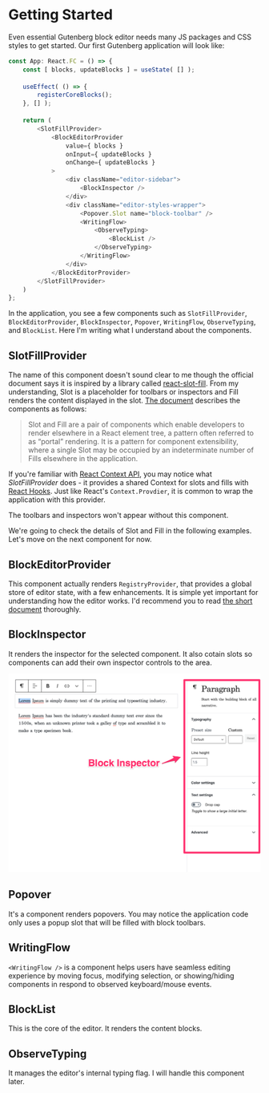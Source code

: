 # Getting Started

Even essential Gutenberg block editor needs many JS packages and CSS styles to get started.
Our first Gutenberg application will look like:

```js
const App: React.FC = () => {
    const [ blocks, updateBlocks ] = useState( [] );

    useEffect( () => {
        registerCoreBlocks();
    }, [] );

    return (
        <SlotFillProvider>
            <BlockEditorProvider
                value={ blocks }
                onInput={ updateBlocks }
                onChange={ updateBlocks }
            >
                <div className="editor-sidebar">
                    <BlockInspector />
                </div>
                <div className="editor-styles-wrapper">
                    <Popover.Slot name="block-toolbar" />
                    <WritingFlow>
                        <ObserveTyping>
                            <BlockList />
                        </ObserveTyping>
                    </WritingFlow>
                </div>
            </BlockEditorProvider>
        </SlotFillProvider>
    )
};
```

In the application, you see a few components such as `SlotFillProvider`, `BlockEditorProvider`, `BlockInspector`, `Popover`, `WritingFlow`, `ObserveTyping`, and `BlockList`. Here I'm writing what I understand about the components.

## SlotFillProvider

The name of this component doesn't sound clear to me though the official document says it is inspired by a library called [react-slot-fill](https://github.com/camwest/react-slot-fill). From my understanding, Slot is a placeholder for toolbars or inspectors and Fill renders the content displayed in the slot. [The document](https://developer.wordpress.org/block-editor/components/slot-fill/) describes the components as follows:

> Slot and Fill are a pair of components which enable developers to render elsewhere in a React element tree, a pattern often referred to as “portal” rendering. It is a pattern for component extensibility, where a single Slot may be occupied by an indeterminate number of Fills elsewhere in the application.

If you're familiar with [React Context API](https://reactjs.org/docs/context.html), you may notice what _SlotFillProvider_ does - it provides a shared Context for slots and fills with [React Hooks](https://reactjs.org/docs/hooks-intro.html). Just like React's `Context.Provdier`, it is common to wrap the application with this provider.

The toolbars and inspectors won't appear without this component.

We're going to check the details of Slot and Fill in the following examples. Let's move on the next component for now.

## BlockEditorProvider

This component actually renders `RegistryProvider`, that provides a global store of editor state, with a few enhancements. It is simple yet important for understanding how the editor works. I'd recommend you to read [the short document](https://github.com/WordPress/gutenberg/tree/e01fb661f7118d94b57d29ac7cb01f0188e5ecf5/packages/block-editor/src/components/provider) thoroughly.

## BlockInspector

It renders the inspector for the selected component. It also cotain slots so components can add their own inspector controls to the area.

![BlockInspector](./assets/block-inspector.png)

## Popover

It's a component renders popovers. You may notice the application code only uses a popup slot that will be filled with block toolbars.

## WritingFlow

`<WritingFlow />` is a component helps users have seamless editing experience by moving focus, modifying selection, or showing/hiding components in respond to observed keyboard/mouse events.

## BlockList

This is the core of the editor. It renders the content blocks.

## ObserveTyping

It manages the editor's internal typing flag. I will handle this component later.
